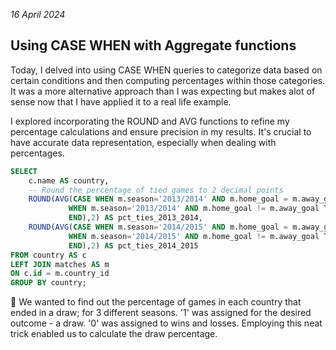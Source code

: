 *16 April 2024*

## Using CASE WHEN with Aggregate functions

Today, I delved into using CASE WHEN queries to categorize data based on certain conditions and then computing percentages within those categories. It was a more alternative approach than I was expecting but makes alot of sense now that I have applied it to a real life example.

I explored incorporating the ROUND and AVG functions to refine my percentage calculations and ensure precision in my results. It's crucial to have accurate data representation, especially when dealing with percentages.

```sql
SELECT 
	c.name AS country,
    -- Round the percentage of tied games to 2 decimal points
	ROUND(AVG(CASE WHEN m.season='2013/2014' AND m.home_goal = m.away_goal THEN 1
			 WHEN m.season='2013/2014' AND m.home_goal != m.away_goal THEN 0
			 END),2) AS pct_ties_2013_2014,
	ROUND(AVG(CASE WHEN m.season='2014/2015' AND m.home_goal = m.away_goal THEN 1
			 WHEN m.season='2014/2015' AND m.home_goal != m.away_goal THEN 0
			 END),2) AS pct_ties_2014_2015
FROM country AS c
LEFT JOIN matches AS m
ON c.id = m.country_id
GROUP BY country;
```
🔼 We wanted to find out the percentage of games in each country that ended in a draw; for 3 different seasons. '1' was assigned for the desired outcome - a draw. '0' was assigned to wins and losses. Employing this neat trick enabled us to calculate the draw percentage. 
